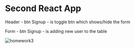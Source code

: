 # Second React App
<p>Header - btn Signup - is toggle btn which shows/hide the form</p>
<p>Form - btn Signup - is adding new user to the table</p>
<img src="https://i.ibb.co/x6NbfQ4/homework3.png" alt="homework3" border="0">
